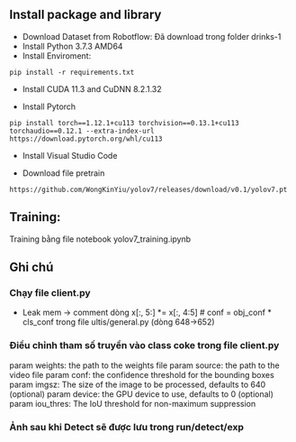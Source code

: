 ## Install package and library
- Download Dataset from Robotflow: Đã download trong folder drinks-1
- Install Python 3.7.3 AMD64
- Install Enviroment: 
```
pip install -r requirements.txt
```
- Install CUDA 11.3 and CuDNN 8.2.1.32

- Install Pytorch

```
pip install torch==1.12.1+cu113 torchvision==0.13.1+cu113 torchaudio==0.12.1 --extra-index-url https://download.pytorch.org/whl/cu113
```
- Install Visual Studio Code

- Download file pretrain
```
https://github.com/WongKinYiu/yolov7/releases/download/v0.1/yolov7.pt
```
## Training:

Training bằng file notebook yolov7_training.ipynb


## Ghi chú

### Chạy file client.py
- Leak mem -> comment dòng x[:, 5:] *= x[:, 4:5]  # conf = obj_conf * cls_conf trong file ultis/general.py (dòng 648->652)

### Điều chỉnh tham số truyền vào class coke trong file client.py

param weights: the path to the weights file
param source: the path to the video file
param conf: the confidence threshold for the bounding boxes
param imgsz: The size of the image to be processed, defaults to 640 (optional)
param device: the GPU device to use, defaults to 0 (optional)
param iou_thres: The IoU threshold for non-maximum suppression

### Ảnh sau khi Detect sẽ được lưu trong run/detect/exp